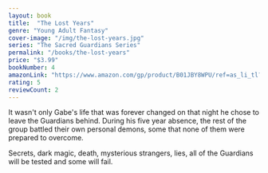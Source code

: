 ```yaml
---
layout: book
title:  "The Lost Years"
genre: "Young Adult Fantasy"
cover-image: "/img/the-lost-years.jpg"
series: "The Sacred Guardians Series"
permalink: "/books/the-lost-years"
price: "$3.99"
bookNumber: 4
amazonLink: "https://www.amazon.com/gp/product/B01JBY8WPU/ref=as_li_tl?ie=UTF8&tag=owensmc-20&camp=1789&creative=9325&linkCode=as2&creativeASIN=B01JBY8WPU&linkId=0d5a82ee0a5d2469a34d2c0e70e2dc76"
rating: 5
reviewCount: 2
---
```

It wasn't only Gabe's life that was forever changed on that night he chose to leave the Guardians behind. During his five year absence, the rest of the group battled their own personal demons, some that none of them were prepared to overcome. 

Secrets, dark magic, death, mysterious strangers, lies, all of the Guardians will be tested and some will fail.

